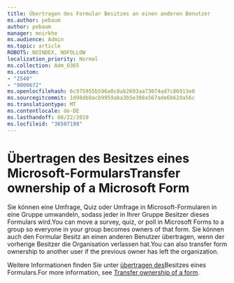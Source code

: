 ```yaml
---
title: Übertragen des Formular Besitzes an einen anderen Benutzer
ms.author: pebaum
author: pebaum
manager: mnirkhe
ms.audience: Admin
ms.topic: article
ROBOTS: NOINDEX, NOFOLLOW
localization_priority: Normal
ms.collection: Adm_O365
ms.custom:
- "2548"
- "9000672"
ms.openlocfilehash: 6c975955b596a0c8ab2693aa73074ad7c86913e0
ms.sourcegitcommit: 1d98db8acb9959aba3b5e308a567ade6b62da56c
ms.translationtype: MT
ms.contentlocale: de-DE
ms.lasthandoff: 08/22/2019
ms.locfileid: "36507198"
---
```

# <a name="transfer-ownership-of-a-microsoft-form"></a><span data-ttu-id="848c3-102">Übertragen des Besitzes eines Microsoft-Formulars</span><span class="sxs-lookup"><span data-stu-id="848c3-102">Transfer ownership of a Microsoft Form</span></span>

<span data-ttu-id="848c3-103">Sie können eine Umfrage, Quiz oder Umfrage in Microsoft-Formularen in eine Gruppe umwandeln, sodass jeder in Ihrer Gruppe Besitzer dieses Formulars wird.</span><span class="sxs-lookup"><span data-stu-id="848c3-103">You can move a survey, quiz, or poll in Microsoft Forms to a group so everyone in your group becomes owners of that form.</span></span> <span data-ttu-id="848c3-104">Sie können auch den Formular Besitz an einen anderen Benutzer übertragen, wenn der vorherige Besitzer die Organisation verlassen hat.</span><span class="sxs-lookup"><span data-stu-id="848c3-104">You can also transfer form ownership to another user if the previous owner has left the organization.</span></span>

<span data-ttu-id="848c3-105">Weitere Informationen finden Sie unter [übertragen des](https://support.office.com/article/Transfer-ownership-of-a-form-921a6361-a4e5-44ea-bce9-c4ed63aa54b4)Besitzes eines Formulars.</span><span class="sxs-lookup"><span data-stu-id="848c3-105">For more information, see [Transfer ownership of a form](https://support.office.com/article/Transfer-ownership-of-a-form-921a6361-a4e5-44ea-bce9-c4ed63aa54b4).</span></span>